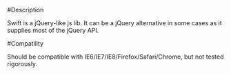 #Description

Swift is a jQuery-like js lib. It can be a jQuery alternative in some cases as it supplies most of the jQuery API. 


#Compatility

Should be compatible with IE6/IE7/IE8/Firefox/Safari/Chrome, but not tested rigorously.

